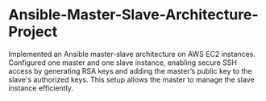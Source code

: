 # Ansible-Master-Slave-Architecture-Project
Implemented an Ansible master-slave architecture on AWS EC2 instances. Configured one master and one slave instance, enabling secure SSH access by generating RSA keys and adding the master’s public key to the slave's authorized keys. This setup allows the master to manage the slave instance efficiently.


